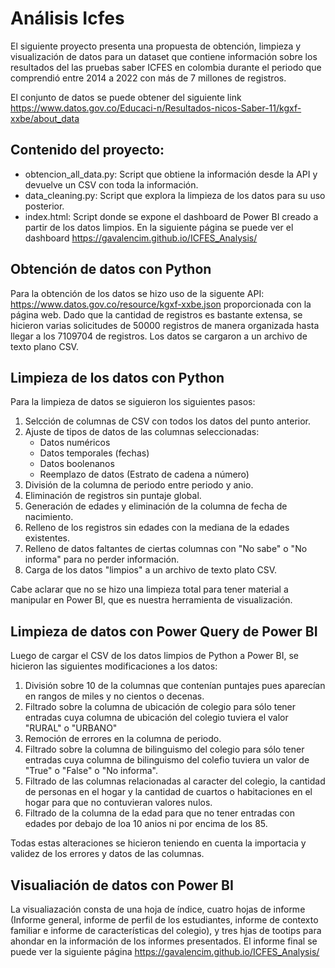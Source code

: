 # Análisis Icfes
El siguiente proyecto presenta una propuesta de obtención, limpieza y visualización de datos para un dataset que contiene información sobre los resultados del las pruebas saber ICFES en colombia durante el periodo que comprendió entre 2014 a 2022 con más de 7 millones de registros. 

El conjunto de datos se puede obtener del siguiente link https://www.datos.gov.co/Educaci-n/Resultados-nicos-Saber-11/kgxf-xxbe/about_data

## Contenido del proyecto:
- obtencion_all_data.py: Script que obtiene la información desde la API y devuelve un CSV con toda la información.
- data_cleaning.py: Script que explora la limpieza de los datos para su uso posterior.
- index.html: Script donde se expone el dashboard de Power BI creado a partir de los datos limpios.
En la siguiente página se puede ver el dashboard https://gavalencim.github.io/ICFES_Analysis/

## Obtención de datos con Python
Para la obtención de los datos se hizo uso de la siguente API: https://www.datos.gov.co/resource/kgxf-xxbe.json proporcionada con la página web.
Dado que la cantidad de registros es bastante extensa, se hicieron varias solicitudes de 50000 registros de manera organizada hasta llegar a los 7109704 de registros. Los datos se cargaron a un archivo de texto plano CSV. 

## Limpieza de los datos con Python
Para la limpieza de datos se siguieron los siguientes pasos:
1. Selcción de columnas de CSV con todos los datos del punto anterior.
2. Ajuste de tipos de datos de las columnas seleccionadas:
   * Datos numéricos
   * Datos temporales (fechas)
   * Datos boolenanos
   * Reemplazo de datos (Estrato de cadena a número)
3. División de la columna de periodo entre periodo y anio.
4. Eliminación de registros sin puntaje global.
5. Generación de edades y eliminación de la columna de fecha de nacimiento.
6. Relleno de los registros sin edades con la mediana de la edades existentes.
7. Relleno de datos faltantes de ciertas columnas con "No sabe" o "No informa" para no perder información.
8. Carga de los datos "limpios" a un archivo de texto plato CSV.

Cabe aclarar que no se hizo una limpieza total para tener material a manipular en Power BI, que es nuestra herramienta de visualización.  

## Limpieza de datos con Power Query de Power BI
Luego de cargar el CSV de los datos limpios de Python a Power BI, se hicieron las siguientes modificaciones a los datos:
1. División sobre 10 de la columnas que contenían puntajes pues aparecían en rangos de miles y no cientos o decenas.
2. Filtrado sobre la columna de ubicación de colegio para sólo tener entradas cuya columna de ubicación del colegio tuviera el valor "RURAL" o "URBANO"
3. Remoción de errores en la columna de periodo.
4. Filtrado sobre la columna de bilinguismo del colegio para sólo tener entradas cuya columna de bilinguismo del colefio tuviera un valor de "True" o "False" o "No informa".
5. Filtrado de las columnas relacionadas al caracter del colegio, la cantidad de personas en el hogar y la cantidad de cuartos o habitaciones en el hogar para que no contuvieran valores nulos.
6. Filtrado de la columna de la edad para que no tener entradas con edades por debajo de loa 10 anios ni por encima de los 85.

Todas estas alteraciones se hicieron teniendo en cuenta la importacia y validez de los errores y datos de las columnas.

## Visualiación de datos con Power BI
La visualiazación consta de una hoja de índice, cuatro hojas de informe (Informe general, informe de perfil de los estudiantes, informe de contexto familiar e informe de características del colegio), y tres hjas de tootips para ahondar en la información de los informes presentados. El informe final se puede ver la siguiente página https://gavalencim.github.io/ICFES_Analysis/





